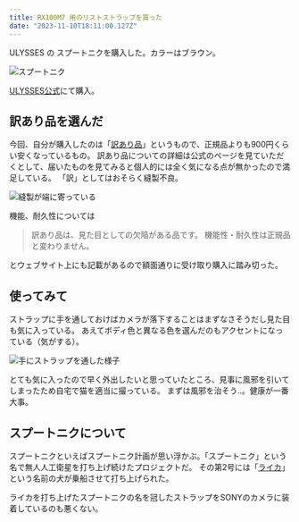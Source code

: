 ```yaml
---
title: RX100M7 用のリストストラップを買った
date: "2023-11-10T18:11:00.127Z"
---
```


ULYSSES の スプートニクを購入した。カラーはブラウン。

![スプートニク](https://i.imgur.com/bF0fYZjl.jpg)

[ULYSSES公式](https://ulysses.jp/?pid=147872003)にて購入。

## 訳あり品を選んだ

今回、自分が購入したのは「[訳あり品](https://ulysses.jp/?pid=148688243)」というもので、正規品よりも900円くらい安くなっているもの。
訳あり品についての詳細は公式のページを見ていただくとして、届いたものを見てみると個人的には全く気になる点が無かったので満足している。
「訳」としてはおそらく縫製不良。

![縫製が端に寄っている](https://i.imgur.com/dB0CBojl.jpg)

機能、耐久性については

> 訳あり品は、見た目としての欠陥がある品です。 機能性・耐久性は正規品と変わりません。

とウェブサイト上にも記載があるので額面通りに受け取り購入に踏み切った。

## 使ってみて

ストラップに手を通しておけばカメラが落下することはまずなさそうだし見た目も気に入っている。
あえてボディ色と異なる色を選んだのもアクセントになっている（気がする）。

![手にストラップを通した様子](https://i.imgur.com/ZYPrj1cl.jpg)

とても気に入ったので早く外出したいと思っていたところ、見事に風邪を引いてしまったため自宅で猫を適当に撮っている。
まずは風邪を治そう‥。健康が一番大事。

## スプートニクについて

スプートニクといえばスプートニク計画が思い浮かぶ。「スプートニク」という名で無人人工衛星を打ち上げ続けたプロジェクトだ。
その第2号には「[ライカ](<https://ja.wikipedia.org/wiki/%E3%83%A9%E3%82%A4%E3%82%AB_(%E7%8A%AC)>)」という名前の犬が乗船させて打ち上げられた。

ライカを打ち上げたスプートニクの名を冠したストラップをSONYのカメラに装着しているのも悪くない。
